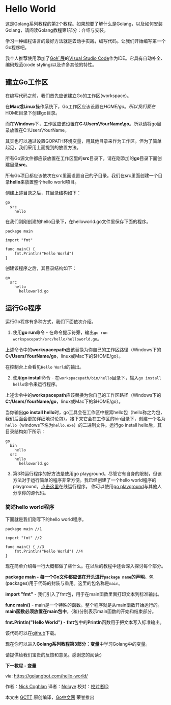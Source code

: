 # Hello World
这是Golang系列教程的第2个教程。如果想要了解什么是Golang，以及如何安装Golang，请阅读Golang教程第1部分：介绍与安装。

学习一种编程语言的最好方法就是去动手实践，编写代码。让我们开始编写第一个Go程序吧。

我个人推荐使用添加了[Go扩展](https://marketplace.visualstudio.com/items?itemName=lukehoban.Go)的[Visual Studio Code](https://code.visualstudio.com/)作为IDE。它具有自动补全、编码规范(code styling)以及许多其他的特性。

## 建立Go工作区
在编写代码之前，我们首先应该建立Go的工作区(workspace)。

在**Mac或Linux**操作系统下，Go工作区应该设置在$HOME/go。所以我们要在$HOME目录下创建go目录。

而在**Windows**下，工作区应该设置在**C:\Users\YourName\go**。所以请将go目录放置在C:\Users\YourName。

其实也可以通过设置GOPATH环境变量，用其他目录来作为工作区。但为了简单起见，我们采用上面提到的放置方法。

所有Go源文件都应该放置在工作区里的**src**目录下。请在刚添加的**go**目录下面创建目录**src**。

所有Go项目都应该依次在src里面设置自己的子目录。我们在src里面创建一个目录**hello**来放置整个hello world项目。

创建上述目录之后，其目录结构如下：
```
go
  src
    hello
```

在我们刚刚创建的hello目录下，在helloworld.go文件里保存下面的程序。
```golang
package main

import "fmt"

func main() {  
    fmt.Println("Hello World")
}
```
创建该程序之后，其目录结构如下：
```
go
  src
    hello
      helloworld.go
```
## 运行Go程序
运行Go程序有多种方式，我们下面依次介绍。
1. 使用**go run**命令 - 在命令提示符旁，输出`go run workspacepath/src/hello/helloworld.go`。

上述命令中的**workspacepath**应该替换为你自己的工作区路径（Windows下的**C:/Users/YourName/go**，linux或Mac下的$HOME/go）。

在控制台上会看见`Hello World`的输出。

2. 使用**go install**命令 - 在`workspacepath/bin/hello`目录下，输入`go install hello`命令来运行程序。

上述命令中的**workspacepath**应该替换为你自己的工作区路径（Windows下的**C:/Users/YourName/go**，linux或Mac下的$HOME/go）。

当你输出**go install hello**时，go工具会在工作区中搜索hello包（hello称之为包，我们后面会更加详细地讨论包）。接下来它会在工作区的bin目录下，创建一个名为`hello`（windows下名为`hello.exe`）的二进制文件。运行go install hello后，其目录结构如下所示：
```
go
  bin
    hello
  src
    hello
      helloworld.go
```
3. 第3种运行程序的好方法是使用go playground。尽管它有自身的限制，但该方法对于运行简单的程序非常方便。我已经创建了一个hello world程序的playground。[点击这里](https://play.golang.org/p/VtXafkQHYe)在线运行程序。
你可以使用[go playground](https://play.golang.org)与其他人分享你的源代码。
### 简述hello world程序
下面就是我们刚写下的hello world程序。
```golang
package main //1

import "fmt" //2

func main() { //3  
	fmt.Println("Hello World") //4
}
```
现在简单介绍每一行大概都做了些什么。在以后的教程中还会深入探讨每个部分。

**package main - 每一个Go文件都应该在开头进行`package name`的声明**。包(packages)用于代码的封装与重用。这里的包名称是`main`。

**import "fmt"** - 我们引入了fmt包，用于在main函数里面打印文本到标准输出。

**func main()** - main是一个特殊的函数。整个程序就是从main函数开始运行的。**main函数必须放置在main包中**。{和}分别表示main函数的开始和结束部分。

**fmt.Println("Hello World")** - **fmt**包中的**Println**函数用于把文本写入标准输出。

该代码可以在[github](https://github.com/golangbot/hello)下载。

现在你可以进入**Golang系列教程第3部分：变量**中学习Golang中的变量。

请提供给我们宝贵的反馈和意见。感谢您的阅读:)

**下一教程 - 变量**

via: https://golangbot.com/hello-world/

作者：[Nick Coghlan](https://golangbot.com/about/)
译者：[Noluye](https://github.com/Noluye)
校对：[校对者ID](https://github.com/校对者ID)

本文由 [GCTT](https://github.com/studygolang/GCTT) 原创编译，[Go中文网](https://studygolang.com/) 荣誉推出
